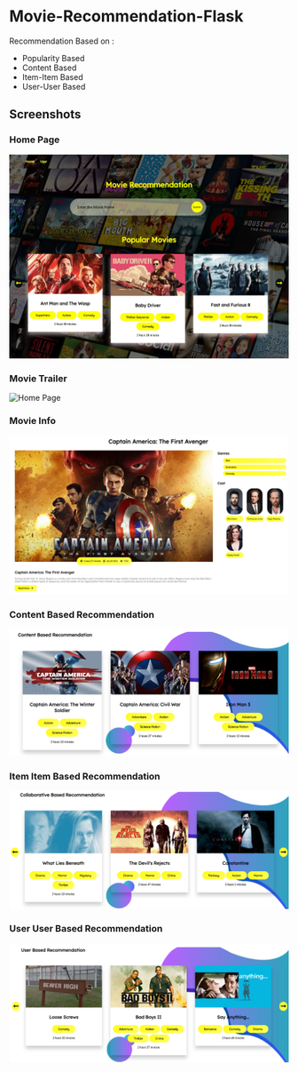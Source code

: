 # Movie-Recommendation-Flask

Recommendation Based on : 
- Popularity Based
- Content Based
- Item-Item Based
- User-User Based

## Screenshots

### **Home Page**
![Home Page](https://github.com/GAUTAMSINGH102/Movie-Recommendation-Flask/blob/main/WebsiteImages/Home.jpeg)

### **Movie Trailer**
![Home Page](https://github.com/GAUTAMSINGH102/Movie-Recommendation-Flask/blob/main/WebsiteImages/MovieTrailer.gif)

### **Movie Info**
![Movie Info](https://github.com/GAUTAMSINGH102/Movie-Recommendation-Flask/blob/main/WebsiteImages/MovieInfo.png)

### **Content Based Recommendation**
![Content Based](https://github.com/GAUTAMSINGH102/Movie-Recommendation-Flask/blob/main/WebsiteImages/ContentBased.png)

### **Item Item Based Recommendation**
![Item Item Based](https://github.com/GAUTAMSINGH102/Movie-Recommendation-Flask/blob/main/WebsiteImages/CollaborativeBased.png)

### **User User Based Recommendation**
![User User Based](https://github.com/GAUTAMSINGH102/Movie-Recommendation-Flask/blob/main/WebsiteImages/UserBased.png)

